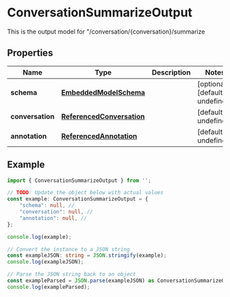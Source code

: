 
# ConversationSummarizeOutput

This is the output model for \"/conversation/\{conversation\}/summarize

## Properties

Name | Type | Description | Notes
------------ | ------------- | ------------- | -------------
**schema** | [**EmbeddedModelSchema**](EmbeddedModelSchema) |  | [optional] [default to undefined]
**conversation** | [**ReferencedConversation**](ReferencedConversation) |  | [default to undefined]
**annotation** | [**ReferencedAnnotation**](ReferencedAnnotation) |  | [default to undefined]

## Example

```typescript
import { ConversationSummarizeOutput } from '';

// TODO: Update the object below with actual values
const example: ConversationSummarizeOutput = {
    "schema": null, // 
    "conversation": null, // 
    "annotation": null, // 
};

console.log(example);

// Convert the instance to a JSON string
const exampleJSON: string = JSON.stringify(example);
console.log(exampleJSON);

// Parse the JSON string back to an object
const exampleParsed = JSON.parse(exampleJSON) as ConversationSummarizeOutput;
console.log(exampleParsed);
```





